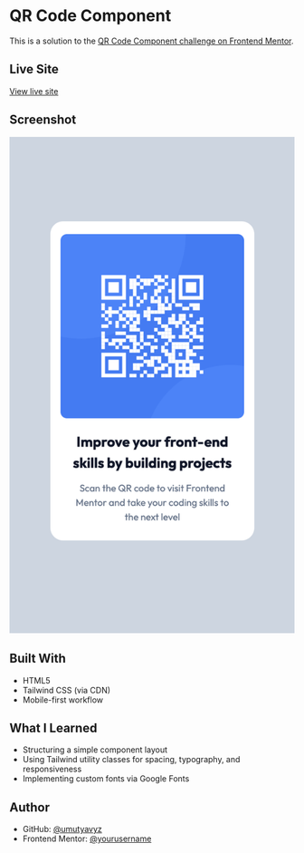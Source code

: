 # QR Code Component

This is a solution to the [QR Code Component challenge on Frontend Mentor](https://www.frontendmentor.io/challenges/qr-code-component-iux_sIO_H).

## Live Site

[View live site](https://yourusername.github.io/qr-code-component)

## Screenshot

![Screenshot of the project](images/screenshot.png)

## Built With

- HTML5
- Tailwind CSS (via CDN)
- Mobile-first workflow

## What I Learned

- Structuring a simple component layout
- Using Tailwind utility classes for spacing, typography, and responsiveness
- Implementing custom fonts via Google Fonts

## Author

- GitHub: [@umutyavyz](https://github.com/umutyavyz)
- Frontend Mentor: [@yourusername](https://www.frontendmentor.io/profile/umutyavyz)

